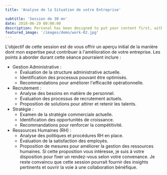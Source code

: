 ```yaml
---
title: 'Analyse de la Situation de votre Entreprise'

subtitle: 'Session de 30 mn'
date: 2018-06-29 00:00:00
description: Personal has been designed to put your content first, with a stylish and minimal interface to make navigation easy.
featured_image: '/images/demo/work-02.jpg'
---
```


L'objectif de cette session est de vous offrir un aperçu initial de la manière dont mon expertise peut contribuer à l'amélioration de votre entreprise. Les points à aborder durant cette séance pourraient inclure :
* Gestion Administrative :
    * Évaluation de la structure administrative actuelle.
    * Identification des processus pouvant être optimisés.
    * Recommandations pour améliorer l'efficacité opérationnelle.
* Recrutement :
    * Analyse des besoins en matière de personnel.
    * Évaluation des processus de recrutement actuels.
    * Proposition de solutions pour attirer et retenir les talents.
* Stratégie :
    * Examen de la stratégie commerciale actuelle.
    * Identification des opportunités de croissance.
    * Recommandations pour renforcer la compétitivité.
* Ressources Humaines (RH) :
    * Analyse des politiques et procédures RH en place.
    * Évaluation de la satisfaction des employés.
    * Proposition de mesures pour améliorer la gestion des ressources humaines.
Si cette proposition vous intéresse, je suis à votre disposition pour fixer un rendez-vous selon votre convenance. Je reste convaincu que cette session pourrait fournir des insights pertinents et ouvrir la voie à une collaboration bénéfique.
